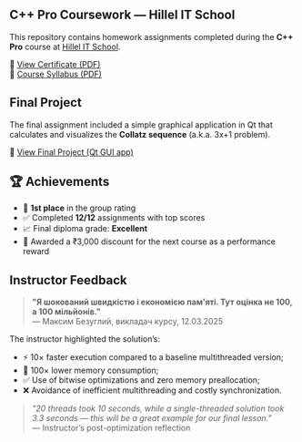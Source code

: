 ## C++ Pro Coursework — Hillel IT School

This repository contains homework assignments completed during the **C++ Pro** course at [Hillel IT School](https://ithillel.ua).

📄 [View Certificate (PDF)](cert/cpp_pro_en_Anton_Lysenko.pdf)  
📘 [Course Syllabus (PDF)](cert/course_content.pdf)

## Final Project

The final assignment included a simple graphical application in Qt that calculates and visualizes the **Collatz sequence** (a.k.a. 3x+1 problem).

🔗 [View Final Project (Qt GUI app)](final_project_QtCollatz/)

## 🏆 Achievements

- 🥇 **1st place** in the group rating  
- ✅ Completed **12/12** assignments with top scores  
- 📈 Final diploma grade: **Excellent**  
- 🎁 Awarded a ₹3,000 discount for the next course as a performance reward

## Instructor Feedback

> **"Я шокований швидкістю і економією пам'яті. Тут оцінка не 100, а 100 мільйонів."**  
> — Максим Безуглий, викладач курсу, 12.03.2025

The instructor highlighted the solution’s:
- ⚡ 10× faster execution compared to a baseline multithreaded version;
- 💾 100× lower memory consumption;
- ✅ Use of bitwise optimizations and zero memory preallocation;
- ❌ Avoidance of inefficient multithreading and costly synchronization.

> _"20 threads took 10 seconds, while a single-threaded solution took 3.3 seconds — this will be a great example for our final lesson."_  
> — Instructor’s post-optimization reflection
